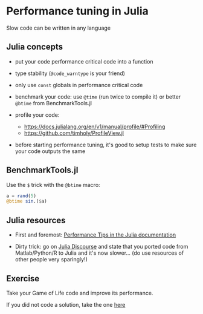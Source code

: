 # Performance tuning in Julia

Slow code can be written in any language

## Julia concepts

- put your code performance critical code into a function

- type stability (`@code_warntype` is your friend)

- only use `const` globals in performance critical code

- benchmark your code: use `@time` (run twice to compile it) or better
  `@btime` from BenchmarkTools.jl

- profile your code:
  - https://docs.julialang.org/en/v1/manual/profile/#Profiling
  - https://github.com/timholy/ProfileView.jl

- before starting performance tuning, it's good to setup tests to make
  sure your code outputs the same

## BenchmarkTools.jl

Use the `$` trick with the `@btime` macro:

```julia
a = rand(5)
@btime sin.($a)
```

## Julia resources

- First and foremost: [Performance Tips in the Julia documentation](https://docs.julialang.org/en/v1/manual/performance-tips/)

- Dirty trick: go on [Julia Discourse](https://discourse.julialang.org/) and state that you
ported code from Matlab/Python/R to Julia and it's now slower... (do
use resources of other people very sparingly!)

## Exercise

Take your Game of Life code and improve its performance.

If you did not code a solution, take the one
[here](../../Day1/42_game_of_life/42_game_of_life_solution.md)
